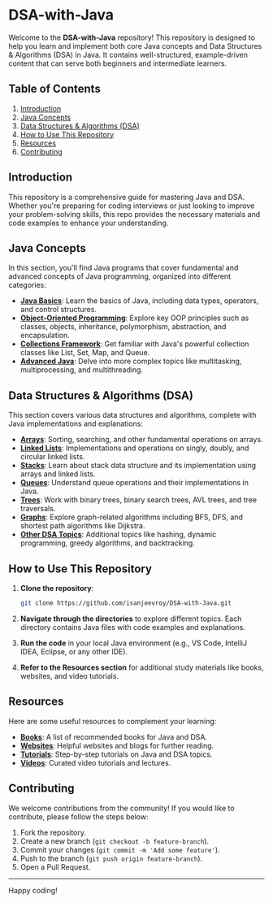 # DSA-with-Java

Welcome to the **DSA-with-Java** repository! This repository is designed to help you learn and implement both core Java concepts and Data Structures & Algorithms (DSA) in Java. It contains well-structured, example-driven content that can serve both beginners and intermediate learners.

## Table of Contents

1. [Introduction](#introduction)
2. [Java Concepts](#java-concepts)
3. [Data Structures & Algorithms (DSA)](#data-structures--algorithms-dsa)
4. [How to Use This Repository](#how-to-use-this-repository)
5. [Resources](#resources)
6. [Contributing](#contributing)

## Introduction

This repository is a comprehensive guide for mastering Java and DSA. Whether you're preparing for coding interviews or just looking to improve your problem-solving skills, this repo provides the necessary materials and code examples to enhance your understanding.

## Java Concepts

In this section, you'll find Java programs that cover fundamental and advanced concepts of Java programming, organized into different categories:

- **[Java Basics](Java-Concepts/01_Basics/)**: Learn the basics of Java, including data types, operators, and control structures.
- **[Object-Oriented Programming](Java-Concepts/02_ObjectOrientedProgramming/)**: Explore key OOP principles such as classes, objects, inheritance, polymorphism, abstraction, and encapsulation.
- **[Collections Framework](Java-Concepts/03_Collections/)**: Get familiar with Java's powerful collection classes like List, Set, Map, and Queue.
- **[Advanced Java](Java-Concepts/04_Advanced/)**: Delve into more complex topics like multitasking, multiprocessing, and multithreading.

## Data Structures & Algorithms (DSA)

This section covers various data structures and algorithms, complete with Java implementations and explanations:

- **[Arrays](DSA/01_Arrays/)**: Sorting, searching, and other fundamental operations on arrays.
- **[Linked Lists](DSA/02_LinkedLists/)**: Implementations and operations on singly, doubly, and circular linked lists.
- **[Stacks](DSA/03_Stacks/)**: Learn about stack data structure and its implementation using arrays and linked lists.
- **[Queues](DSA/04_Queues/)**: Understand queue operations and their implementations in Java.
- **[Trees](DSA/05_Trees/)**: Work with binary trees, binary search trees, AVL trees, and tree traversals.
- **[Graphs](DSA/06_Graphs/)**: Explore graph-related algorithms including BFS, DFS, and shortest path algorithms like Dijkstra.
- **[Other DSA Topics](DSA/07_OtherDSA/)**: Additional topics like hashing, dynamic programming, greedy algorithms, and backtracking.

## How to Use This Repository

1. **Clone the repository**:
    ```bash
    git clone https://github.com/isanjeevroy/DSA-with-Java.git
    ```

2. **Navigate through the directories** to explore different topics. Each directory contains Java files with code examples and explanations.

3. **Run the code** in your local Java environment (e.g., VS Code, IntelliJ IDEA, Eclipse, or any other IDE).

4. **Refer to the Resources section** for additional study materials like books, websites, and video tutorials.

## Resources

Here are some useful resources to complement your learning:

- **[Books](Resources/Books.md)**: A list of recommended books for Java and DSA.
- **[Websites](Resources/Websites.md)**: Helpful websites and blogs for further reading.
- **[Tutorials](Resources/Tutorials.md)**: Step-by-step tutorials on Java and DSA topics.
- **[Videos](Resources/Videos.md)**: Curated video tutorials and lectures.

## Contributing

We welcome contributions from the community! If you would like to contribute, please follow the steps below:

1. Fork the repository.
2. Create a new branch (`git checkout -b feature-branch`).
3. Commit your changes (`git commit -m 'Add some feature'`).
4. Push to the branch (`git push origin feature-branch`).
5. Open a Pull Request.

---

Happy coding!
